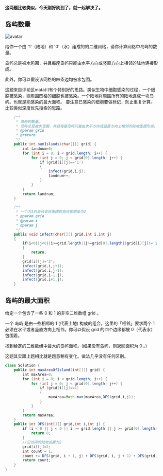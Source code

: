 **这两题比较类似，今天刚好刷到了，就一起解决了。**

## 岛屿数量

![avatar](https://pic.leetcode-cn.com/c36f9ee4aa60007f02ff4298bc355fd6160aa2b0d628c3607c9281ce864b75a2.jpg)

给你一个由 '1'（陆地）和 '0'（水）组成的的二维网格，请你计算网格中岛屿的数量。

岛屿总是被水包围，并且每座岛屿只能由水平方向或竖直方向上相邻的陆地连接形成。

此外，你可以假设该网格的四条边均被水包围。

这题来自评论区mata川有个特别好的思路。类似生物中细胞感染的过程，一个细胞被感染，则周围四格的细胞也被感染。一个陆地将周围所有的陆地连成一块岛屿。也就是能感染的最大面积。
要注意已感染的细胞要做标记，防止重复计算。比较类似深度优先搜索的思路。

```java
    /**
     * 岛屿的数量。
     * 岛屿总是被水包围，并且每座岛屿只能由水平方向或竖直方向上相邻的陆地连接形成。
     * @param grid
     * @return
     */
    public int numIslands(char[][] grid) {
        int landnum=0;
        for (int i = 0; i < grid.length; i++) {
            for (int j = 0; j < grid[0].length; j++) {
                if (grid[i][j]=='1')
                {
                    infect(grid,i,j);
                    landnum++;
                }
            }
        }
        return landnum;
    }

    /**
     * 一个为1的岛屿会将周围的岛屿都感染为2
     * @param grid
     * @param i
     * @param j
     */
    public void infect(char[][] grid,int i,int j)
    {
        if(i<0||j<0||i>=grid.length||j>=grid[0].length||grid[i][j]!='1')
        {
            return;
        }
        grid[i][j]='2';
        infect(grid,i,j+1);
        infect(grid,i,j-1);
        infect(grid,i-1,j);
        infect(grid,i+1,j);
    }
```
## 岛屿的最大面积

给定一个包含了一些 0 和 1 的非空二维数组 grid 。

一个 岛屿 是由一些相邻的 1 (代表土地) 构成的组合，这里的「相邻」要求两个 1 必须在水平或者竖直方向上相邻。你可以假设 grid 的四个边缘都被 0（代表水）包围着。

找到给定的二维数组中最大的岛屿面积。(如果没有岛屿，则返回面积为 0 。)

这题其实跟上题相比就是题意稍有变化。做法几乎没有任何区别。

```java
class Solution {
    public int maxAreaOfIsland(int[][] grid) {
        int maxArea=0;
        for (int i = 0; i < grid.length; i++) {
            for (int j = 0; j < grid[0].length; j++) {
                if (grid[i][j]==1)
                {
                    maxArea=Math.max(maxArea,DFS(grid,i,j));
                }
            }
        }
        return maxArea;
    }
    public int DFS(int[][] grid,int i,int j) {
        if (i < 0 || j < 0 || i >= grid.length || j >= grid[0].length||grid[i][j]!=1) {
            return 0;
        }
        //已访问的陆地设置为2
        grid[i][j]=2;
        int count = 1;
        count += DFS(grid, i + 1, j) + DFS(grid, i, j + 1) + DFS(grid, i - 1, j) + DFS(grid, i, j - 1);
        return count;
    }
}
```
